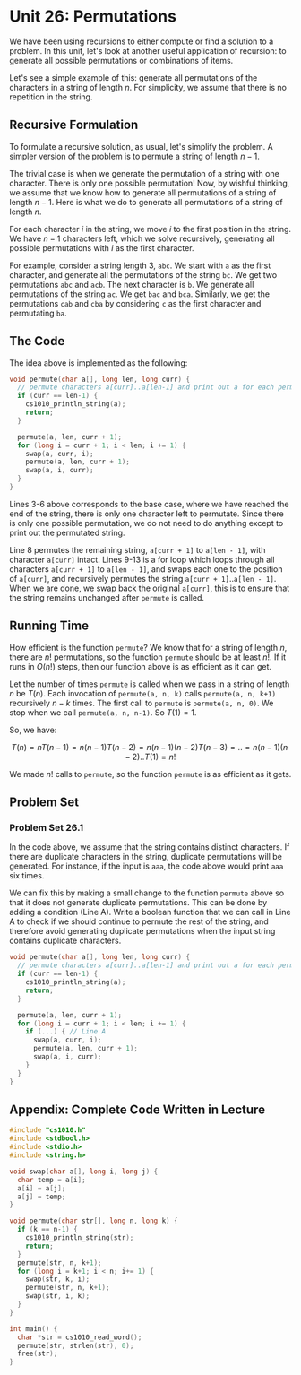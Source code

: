 # Unit 26: Permutations

We have been using recursions to either compute or find a solution to a problem.  In this unit, let's look at another useful application of recursion: to generate all possible permutations or combinations of items.

Let's see a simple example of this: generate all permutations of the characters in a string of length $n$.  For simplicity, we assume that there is no repetition in the string.

## Recursive Formulation

To formulate a recursive solution, as usual, let's simplify the problem.  A simpler version of the problem is to permute a string of length $n-1$.

The trivial case is when we generate the permutation of a string with one character.  There is only one possible permutation!  Now, by wishful thinking, we assume that we know how to generate all permutations of a string of length $n-1$.  Here is what we do to generate all permutations of a string of length $n$.

For each character $i$ in the string, we move $i$ to the first position in the string.  We have $n-1$ characters left, which we solve recursively, generating all possible permutations with $i$ as the first character.  

For example, consider a string length 3, `abc`.  We start with `a` as the first character, and generate all the permutations of the string `bc`.  We get two permutations `abc` and `acb`.  The next character is `b`.  We generate all permutations of the string `ac`.  We get `bac` and `bca`.  Similarly, we get the permutations `cab` and `cba` by considering `c` as the first character and permutating `ba`.

## The Code

The idea above is implemented as the following:

```C
void permute(char a[], long len, long curr) {
  // permute characters a[curr]..a[len-1] and print out a for each permutation.
  if (curr == len-1) {
    cs1010_println_string(a);
    return;
  }

  permute(a, len, curr + 1);
  for (long i = curr + 1; i < len; i += 1) {
    swap(a, curr, i);
    permute(a, len, curr + 1);
    swap(a, i, curr);
  }
}
```

Lines 3-6 above corresponds to the base case, where we have reached the end of the string, there is only one character left to permutate.  Since there is only one possible permutation, we do not need to do anything except to print out the permutated string.

Line 8 permutes the remaining string, `a[curr + 1]` to `a[len - 1]`, with character `a[curr]` intact.  Lines 9-13 is a for loop which loops through all characters `a[curr + 1]` to `a[len - 1]`, and swaps each one to the position of `a[curr]`, and recursively permutes the string `a[curr + 1]`..`a[len - 1]`.   When we are done, we swap back the original `a[curr]`, this is to ensure that the string remains unchanged after `permute` is called.

## Running Time

How efficient is the function `permute`?  We know that for a string of length $n$, there are $n!$ permutations, so the function `permute` should be at least $n!$.  If it runs in $O(n!)$ steps, then our function above is as efficient as it can get.

Let the number of times `permute` is called when we pass in a string of length $n$ be $T(n)$.  Each invocation of `permute(a, n, k)` calls `permute(a, n, k+1)` recursively $n-k$ times.  The first call to `permute` is `permute(a, n, 0)`.  We stop when we call `permute(a, n, n-1)`.  So $T(1) = 1$.

So, we have:

$$T(n) = nT(n-1) = n(n-1)T(n-2) = n(n-1)(n-2)T(n-3) = .. = n(n-1)(n-2)..T(1) = n!$$

We made $n!$ calls to `permute`, so the function `permute` is as efficient as it gets.  

## Problem Set

### Problem Set 26.1

In the code above, we assume that the string contains distinct characters.  If there are duplicate characters in the string, duplicate permutations will be generated.  For instance, if the input is `aaa`, the code above would print `aaa` six times.

We can fix this by making a small change to the function `permute` above so that it does not generate duplicate permutations.  This can be done by adding a condition (Line A).  Write a boolean function that we can call in Line A to check if we should continue to permute the rest of the string, and therefore avoid generating duplicate permutations when the input string contains duplicate characters.

```C
void permute(char a[], long len, long curr) {
  // permute characters a[curr]..a[len-1] and print out a for each permutation.
  if (curr == len-1) {
    cs1010_println_string(a);
    return;
  }

  permute(a, len, curr + 1);
  for (long i = curr + 1; i < len; i += 1) {
    if (...) { // Line A
      swap(a, curr, i);
      permute(a, len, curr + 1);
      swap(a, i, curr);
    }
  }
}
```

## Appendix: Complete Code Written in Lecture

```C
#include "cs1010.h"
#include <stdbool.h>
#include <stdio.h>
#include <string.h>

void swap(char a[], long i, long j) {
  char temp = a[i];
  a[i] = a[j];
  a[j] = temp;
}

void permute(char str[], long n, long k) {
  if (k == n-1) {
    cs1010_println_string(str);
    return;
  }
  permute(str, n, k+1);
  for (long i = k+1; i < n; i+= 1) {
    swap(str, k, i);
    permute(str, n, k+1);
    swap(str, i, k);
  }
}

int main() {
  char *str = cs1010_read_word();
  permute(str, strlen(str), 0);
  free(str);
}
```
